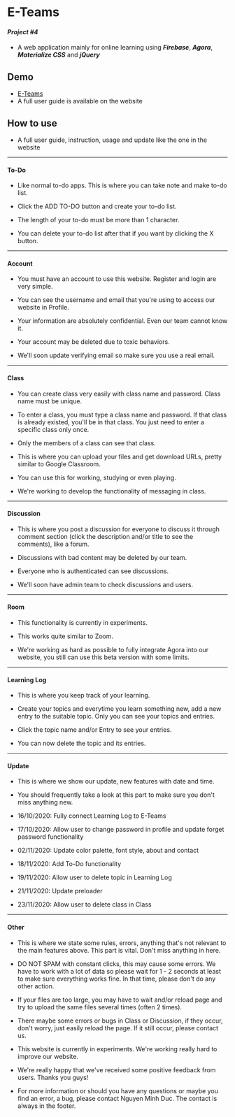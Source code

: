 # E-Teams
#### _Project #4_ 
- A web application mainly for online learning using **_Firebase_**, **_Agora_**, **_Materialize CSS_** and **_jQuery_**

## Demo
- [E-Teams](https://e-teams.web.app/)
- A full user guide is available on the website

## How to use
- A full user guide, instruction, usage and update like the one in the website
---
#### To-Do
- Like normal to-do apps. This is where you can take note and make to-do list.

- Click the ADD TO-DO button and create your to-do list.

- The length of your to-do must be more than 1 character.

- You can delete your to-do list after that if you want by clicking the X button.
---
#### Account
- You must have an account to use this website. Register and login are very simple.

- You can see the username and email that you're using to access our website in Profile.

- Your information are absolutely confidential. Even our team cannot know it.

- Your account may be deleted due to toxic behaviors.

- We'll soon update verifying email so make sure you use a real email.
---
#### Class
- You can create class very easily with class name and password. Class name must be unique.

- To enter a class, you must type a class name and password. If that class is already existed, you'll be in that class. You just need to enter a specific class only once.

- Only the members of a class can see that class.

- This is where you can upload your files and get download URLs, pretty similar to Google Classroom.

- You can use this for working, studying or even playing.

- We're working to develop the functionality of messaging in class.
---
#### Discussion
- This is where you post a discussion for everyone to discuss it through comment section (click the description and/or title to see the comments), like a forum.

- Discussions with bad content may be deleted by our team.

- Everyone who is authenticated can see discussions.

- We'll soon have admin team to check discussions and users.
---
#### Room
- This functionality is currently in experiments.

- This works quite similar to Zoom.

- We're working as hard as possible to fully integrate Agora into our website, you still can use this beta version with some limits.
---
#### Learning Log
- This is where you keep track of your learning.

- Create your topics and everytime you learn something new, add a new entry to the suitable topic. Only you can see your topics and entries.

- Click the topic name and/or Entry to see your entries.

- You can now delete the topic and its entries.
---
#### Update
- This is where we show our update, new features with date and time.

- You should frequently take a look at this part to make sure you don't miss anything new.

- 16/10/2020: Fully connect Learning Log to E-Teams

- 17/10/2020: Allow user to change password in profile and update forget password functionality

- 02/11/2020: Update color palette, font style, about and contact

- 18/11/2020: Add To-Do functionality

- 19/11/2020: Allow user to delete topic in Learning Log

- 21/11/2020: Update preloader

- 23/11/2020: Allow user to delete class in Class
---
#### Other
- This is where we state some rules, errors, anything that's not relevant to the main features above. This part is vital. Don't miss anything in here.

- DO NOT SPAM with constant clicks, this may cause some errors. We have to work with a lot of data so please wait for 1 - 2 seconds at least to make sure everything works fine. In that time, please don't do any other action.

- If your files are too large, you may have to wait and/or reload page and try to upload the same files several times (often 2 times).

- There maybe some errors or bugs in Class or Discussion, if they occur, don't worry, just easily reload the page. If it still occur, please contact us.

- This website is currently in experiments. We're working really hard to improve our website.

- We're really happy that we've received some positive feedback from users. Thanks you guys!

- For more information or should you have any questions or maybe you find an error, a bug, please contact Nguyen Minh Duc. The contact is always in the footer.